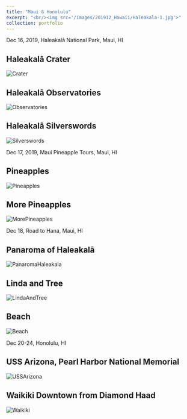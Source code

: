 ```yaml
---
title: "Maui & Honolulu"
excerpt: "<br/><img src='/images/201912_Hawaii/Haleakala-1.jpg'>"
collection: portfolio
---
```


Dec 16, 2019, Haleakalā National Park, Maui, HI

## Haleakalā Crater
![Crater](/images/201912_Hawaii/Haleakala-1.jpg)

## Haleakalā Observatories
![Observatories](/images/201912_Hawaii/Haleakala-2.jpg)

## Haleakalā Silverswords
![Silverswords](/images/201912_Hawaii/Haleakala-3.jpg)

Dec 17, 2019, Maui Pineapple Tours, Maui, HI
## Pineapples
![Pineapples](/images/201912_Hawaii/MauiPineapple-1.jpg)

## More Pineapples
![MorePineapples](/images/201912_Hawaii/MauiPineapple-2.jpg)

Dec 18, Road to Hana, Maui, HI

## Panaroma of Haleakalā
![PanaromaHaleakala](/images/201912_Hawaii/RoadToHana-1.jpg)

## Linda and Tree
![LindaAndTree](/images/201912_Hawaii/RoadToHana-2.jpg)

## Beach
![Beach](/images/201912_Hawaii/RoadToHana-3.jpg)

Dec 20-24, Honolulu, HI
## USS Arizona, Pearl Harbor National Memorial
![USSArizona](/images/201912_Hawaii/PearlHarbor-1.jpg)

## Waikiki Downtown from Diamond Haad
![Waikiki](/images/201912_Hawaii/Waikiki-1.jpg)
